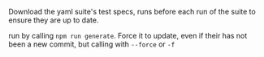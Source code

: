 Download the yaml suite's test specs, runs before each run of the suite to ensure they are up to date.

run by calling `npm run generate`. Force it to update, even if their has not been a new commit, but calling with `--force` or `-f`
